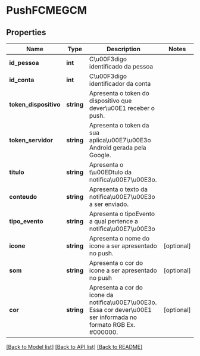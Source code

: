 # PushFCMEGCM

## Properties
Name | Type | Description | Notes
------------ | ------------- | ------------- | -------------
**id_pessoa** | **int** | C\u00F3digo identificado da pessoa | 
**id_conta** | **int** | C\u00F3digo identificador da conta | 
**token_dispositivo** | **string** | Apresenta o token do dispositivo que dever\u00E1 receber o push. | 
**token_servidor** | **string** | Apresenta o token da sua aplica\u00E7\u00E3o Android gerada pela Google. | 
**titulo** | **string** | Apresenta o t\u00EDtulo da notifica\u00E7\u00E3o. | 
**conteudo** | **string** | Apresenta o texto da notifica\u00E7\u00E3o a ser enviado. | 
**tipo_evento** | **string** | Apresenta o tipoEvento a qual pertence a notifica\u00E7\u00E3o | 
**icone** | **string** | Apresenta o nome do icone a ser apresentado no push. | [optional] 
**som** | **string** | Apresenta o cor do icone a ser apresentado no push | [optional] 
**cor** | **string** | Apresenta a cor do icone da notifica\u00E7\u00E3o. Essa cor dever\u00E1 ser informada no formato RGB Ex. #000000. | [optional] 

[[Back to Model list]](../README.md#documentation-for-models) [[Back to API list]](../README.md#documentation-for-api-endpoints) [[Back to README]](../README.md)


